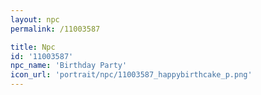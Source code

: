```yaml
---
layout: npc
permalink: /11003587

title: Npc
id: '11003587'
npc_name: 'Birthday Party'
icon_url: 'portrait/npc/11003587_happybirthcake_p.png'
---
```

